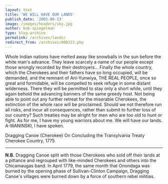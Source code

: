 ```yaml
---
layout: text
title: 'WE WILL HAVE OUR LANDS'
publish_date: '2005-06-13'
image: /images/headers/sky.jpg
author: bob-spiegelman
type: blog-archive
permalink: /archives/lands/
redirect_from: /archives/000123.php
---
```

Whole Indian nations have melted away like snowballs in the sun before the white man's advance. They leave scarcely a name of our people except those wrongly recorded by their destroyers... Finally the whole country, which the Cherokees and their fathers have so long occupied, will be demanded, and the remnant of Ani-Yunwiya, THE REAL PEOPLE, once so great and formidable, will be compelled to seek refuge in some distant wilderness. There they will be permitted to stay only a short while, until they again behold the advancing banners of the same greedy host. Not being able to point out any further retreat for the miserable Cherokees, the extinction of the whole race will be proclaimed. Should we not therefore run all risks, and incur all consequences, rather than submit to further loss of our country? Such treaties may be alright for men who are too old to hunt or fight. As for me, I have my young warriors about me. We will have our lands. A-WANINSKI, I have spoken.

Dragging Canoe (Cherokee)
On Concluding the Transylvania Treaty
Cherokee Country, 1775

***
**N.B.** Dragging Canoe split with those Cherokees who sold off their lands at a pittance and regrouped with like-minded Cherokees and others into the Chicamaugas band. In April 1779, the same month that Onondaga was burned by the opening phase of Sullivan-Clinton Campaign, Dragging Canoe's villages were burned down by a force of southern rebel militias.
